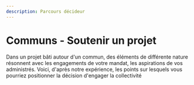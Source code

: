 ```yaml
---
description: Parcours décideur
---
```


# Communs - Soutenir un projet

Dans un projet bâti autour d'un commun, des éléments de différente nature résonnent avec les engagements de votre mandat, les aspirations de vos administrés. Voici, d'après notre expérience, les points sur lesquels vous pourriez positionner la décision d'engager la collectivité 


